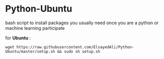 # Python-Ubuntu

bash script to install packages you usually need once you are a python or machine learning participate 

for **Ubuntu** :

```
wget https://raw.githubusercontent.com/ElsayedAli/Python-Ubuntu/master/setup.sh && sudo sh setup.sh
```
